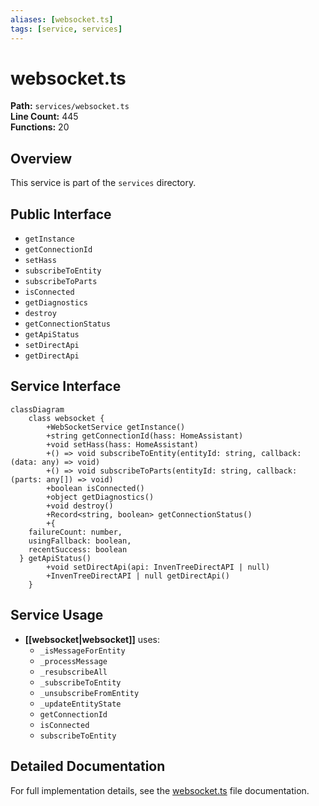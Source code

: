 ```yaml
---
aliases: [websocket.ts]
tags: [service, services]
---
```


# websocket.ts

**Path:** `services/websocket.ts`  
**Line Count:** 445  
**Functions:** 20  

## Overview

This service is part of the `services` directory.

## Public Interface

- `getInstance`
- `getConnectionId`
- `setHass`
- `subscribeToEntity`
- `subscribeToParts`
- `isConnected`
- `getDiagnostics`
- `destroy`
- `getConnectionStatus`
- `getApiStatus`
- `setDirectApi`
- `getDirectApi`

## Service Interface

```mermaid
classDiagram
    class websocket {
        +WebSocketService getInstance()
        +string getConnectionId(hass: HomeAssistant)
        +void setHass(hass: HomeAssistant)
        +() => void subscribeToEntity(entityId: string, callback: (data: any) => void)
        +() => void subscribeToParts(entityId: string, callback: (parts: any[]) => void)
        +boolean isConnected()
        +object getDiagnostics()
        +void destroy()
        +Record<string, boolean> getConnectionStatus()
        +{ 
    failureCount: number, 
    usingFallback: boolean, 
    recentSuccess: boolean 
  } getApiStatus()
        +void setDirectApi(api: InvenTreeDirectAPI | null)
        +InvenTreeDirectAPI | null getDirectApi()
    }
```

## Service Usage

- **[[websocket|websocket]]** uses:
  - `_isMessageForEntity`
  - `_processMessage`
  - `_resubscribeAll`
  - `_subscribeToEntity`
  - `_unsubscribeFromEntity`
  - `_updateEntityState`
  - `getConnectionId`
  - `isConnected`
  - `subscribeToEntity`

## Detailed Documentation

For full implementation details, see the [websocket.ts](../files/websocket.md) file documentation.

